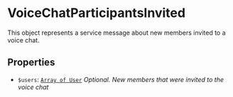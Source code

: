 # VoiceChatParticipantsInvited	

This object represents a service message about new members invited to a voice chat.	

## Properties	

- `$users`: [`Array of User`](User.md) _Optional. New members that were invited to the voice chat_

